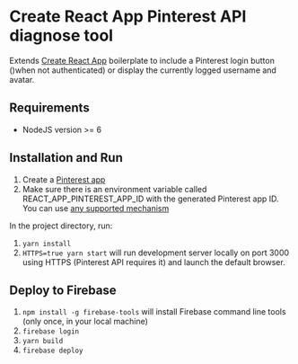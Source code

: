 # Create React App Pinterest API diagnose tool
Extends [Create React App](https://github.com/facebookincubator/create-react-app) boilerplate to include a  Pinterest login button ()when not authenticated) or display the currently logged username and avatar.


## Requirements
- NodeJS version >= 6

## Installation and Run
1. Create a [Pinterest app](https://developers.pinterest.com/docs/sdks/js/)
1. Make sure there is an environment variable called REACT_APP_PINTEREST_APP_ID with the generated Pinterest app ID. You can use [any supported mechanism](https://github.com/facebookincubator/create-react-app/blob/master/packages/react-scripts/template/README.md#adding-custom-environment-variables) 

In the project directory, run:

1. ``yarn install``
1. ``HTTPS=true yarn start`` will run development server locally on port 3000 using HTTPS (Pinterest API requires it) and launch the default browser.

## Deploy to Firebase
1. ``npm install -g firebase-tools`` will install Firebase command line tools (only once, in your local machine)
1. ``firebase login``
1. ``yarn build``
1. ``firebase deploy``
